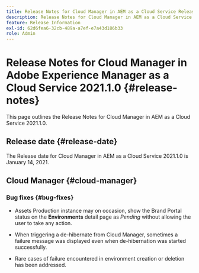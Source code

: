 ```yaml
---
title: Release Notes for Cloud Manager in AEM as a Cloud Service Release 2021.1.0
description: Release Notes for Cloud Manager in AEM as a Cloud Service Release 2021.1.0
feature: Release Information
exl-id: 62d6fea6-32cb-489a-a7ef-e7a43d186b33
role: Admin
---
```

# Release Notes for Cloud Manager in Adobe Experience Manager as a Cloud Service 2021.1.0 {#release-notes}

This page outlines the Release Notes for Cloud Manager in AEM as a Cloud Service 2021.1.0.

## Release date {#release-date}

The Release date for Cloud Manager in AEM as a Cloud Service 2021.1.0 is January 14, 2021.

## Cloud Manager {#cloud-manager}

### Bug fixes  {#bug-fixes}

* Assets Production instance may on occasion, show the Brand Portal status on the **Environments** detail page as *Pending* without allowing the user to take any action.

* When triggering a de-hibernate from Cloud Manager, sometimes a failure message was displayed even when de-hibernation was started successfully. 

* Rare cases of failure encountered in environment creation or deletion has been addressed.
